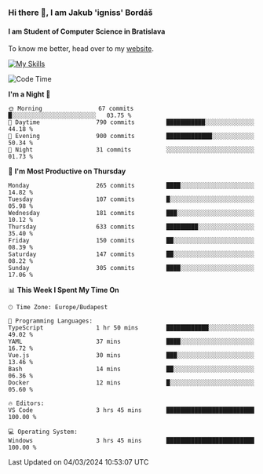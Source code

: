 ### Hi there 👋, I am Jakub 'igniss' Bordáš

#### I am Student of Computer Science in Bratislava
To know me better, head over to my [website](https://bordas.sk).

[![My Skills](https://skillicons.dev/icons?i=js,html,css,figma,svelte,java,kotlin,python,postgresql,typescript,nest,nodejs)](https://bordas.sk)


<!--START_SECTION:waka-->
![Code Time](http://img.shields.io/badge/Code%20Time-1%2C416%20hrs%2053%20mins-blue)

**I'm a Night 🦉** 

```text
🌞 Morning                67 commits          █░░░░░░░░░░░░░░░░░░░░░░░░   03.75 % 
🌆 Daytime                790 commits         ███████████░░░░░░░░░░░░░░   44.18 % 
🌃 Evening                900 commits         █████████████░░░░░░░░░░░░   50.34 % 
🌙 Night                  31 commits          ░░░░░░░░░░░░░░░░░░░░░░░░░   01.73 % 
```
📅 **I'm Most Productive on Thursday** 

```text
Monday                   265 commits         ████░░░░░░░░░░░░░░░░░░░░░   14.82 % 
Tuesday                  107 commits         █░░░░░░░░░░░░░░░░░░░░░░░░   05.98 % 
Wednesday                181 commits         ███░░░░░░░░░░░░░░░░░░░░░░   10.12 % 
Thursday                 633 commits         █████████░░░░░░░░░░░░░░░░   35.40 % 
Friday                   150 commits         ██░░░░░░░░░░░░░░░░░░░░░░░   08.39 % 
Saturday                 147 commits         ██░░░░░░░░░░░░░░░░░░░░░░░   08.22 % 
Sunday                   305 commits         ████░░░░░░░░░░░░░░░░░░░░░   17.06 % 
```


📊 **This Week I Spent My Time On** 

```text
🕑︎ Time Zone: Europe/Budapest

💬 Programming Languages: 
TypeScript               1 hr 50 mins        ████████████░░░░░░░░░░░░░   49.02 % 
YAML                     37 mins             ████░░░░░░░░░░░░░░░░░░░░░   16.72 % 
Vue.js                   30 mins             ███░░░░░░░░░░░░░░░░░░░░░░   13.46 % 
Bash                     14 mins             ██░░░░░░░░░░░░░░░░░░░░░░░   06.36 % 
Docker                   12 mins             █░░░░░░░░░░░░░░░░░░░░░░░░   05.60 % 

🔥 Editors: 
VS Code                  3 hrs 45 mins       █████████████████████████   100.00 % 

💻 Operating System: 
Windows                  3 hrs 45 mins       █████████████████████████   100.00 % 
```


 Last Updated on 04/03/2024 10:53:07 UTC
<!--END_SECTION:waka-->
